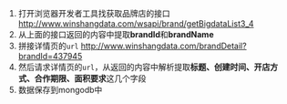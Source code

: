 1. 打开浏览器开发者工具找获取品牌店的接口 http://www.winshangdata.com/wsapi/brand/getBigdataList3_4
2. 从上面的接口返回的内容中提取**brandId**和**brandName**
3. 拼接详情页的`url` http://www.winshangdata.com/brandDetail?brandId=437945
4. 然后请求详情页的`url`，从返回的内容中解析提取**标题、创建时间、开店方式、合作期限、面积要求**这几个字段
5. 数据保存到mongodb中